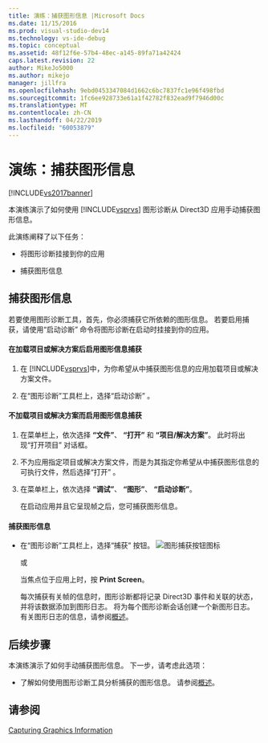 ```yaml
---
title: 演练：捕获图形信息 |Microsoft Docs
ms.date: 11/15/2016
ms.prod: visual-studio-dev14
ms.technology: vs-ide-debug
ms.topic: conceptual
ms.assetid: 48f12f6e-57b4-48ec-a145-89fa71a42424
caps.latest.revision: 22
author: MikeJo5000
ms.author: mikejo
manager: jillfra
ms.openlocfilehash: 9ebd0453347084d1662c6bc7837fc1e96f498fbd
ms.sourcegitcommit: 1fc6ee928733e61a1f42782f832ead9f7946d00c
ms.translationtype: MT
ms.contentlocale: zh-CN
ms.lasthandoff: 04/22/2019
ms.locfileid: "60053879"
---
```

# <a name="walkthrough-capturing-graphics-information"></a>演练：捕获图形信息
[!INCLUDE[vs2017banner](../includes/vs2017banner.md)]

本演练演示了如何使用 [!INCLUDE[vsprvs](../includes/vsprvs-md.md)] 图形诊断从 Direct3D 应用手动捕获图形信息。  
  
 此演练阐释了以下任务：  
  
- 将图形诊断挂接到你的应用  
  
- 捕获图形信息  
  
## <a name="capturing-graphics-information"></a>捕获图形信息  
 若要使用图形诊断工具，首先，你必须捕获它所依赖的图形信息。 若要启用捕获，请使用“启动诊断”  命令将图形诊断在启动时挂接到你的应用。  
  
#### <a name="to-enable-the-capture-of-graphics-information-after-a-project-or-solution-is-loaded"></a>在加载项目或解决方案后启用图形信息捕获  
  
1. 在 [!INCLUDE[vsprvs](../includes/vsprvs-md.md)]中，为你希望从中捕获图形信息的应用加载项目或解决方案文件。  
  
2. 在“图形诊断”工具栏上，选择“启动诊断” 。  
  
#### <a name="to-enable-the-capture-of-graphics-information-without-loading-a-project-or-solution"></a>不加载项目或解决方案而启用图形信息捕获  
  
1. 在菜单栏上，依次选择 **“文件”**、 **“打开”** 和 **“项目/解决方案”**。 此时将出现“打开项目”  对话框。  
  
2. 不为应用指定项目或解决方案文件，而是为其指定你希望从中捕获图形信息的可执行文件，然后选择“打开” 。  
  
3. 在菜单栏上，依次选择 **“调试”**、 **“图形”**、 **“启动诊断”**。  
  
   在启动应用并且它呈现帧之后，您可捕获图形信息。  
  
#### <a name="to-capture-graphics-information"></a>捕获图形信息  
  
- 在“图形诊断”工具栏上，选择“捕获”  按钮。 ![图形捕获按钮图标](../debugger/media/debuggingdirectxgraphics.png "DebuggingDirectXGraphics")  
  
   或  
  
   当焦点位于应用上时，按 **Print Screen**。  
  
  每次捕获有关帧的信息时，图形诊断都将记录 Direct3D 事件和关联的状态，并将该数据添加到图形日志。 将为每个图形诊断会话创建一个新图形日志。 有关图形日志的信息，请参阅[概述](../debugger/overview-of-visual-studio-graphics-diagnostics.md)。  
  
## <a name="next-steps"></a>后续步骤  
 本演练演示了如何手动捕获图形信息。 下一步，请考虑此选项：  
  
- 了解如何使用图形诊断工具分析捕获的图形信息。 请参阅[概述](../debugger/overview-of-visual-studio-graphics-diagnostics.md)。  
  
## <a name="see-also"></a>请参阅  
 [Capturing Graphics Information](../debugger/capturing-graphics-information.md)
